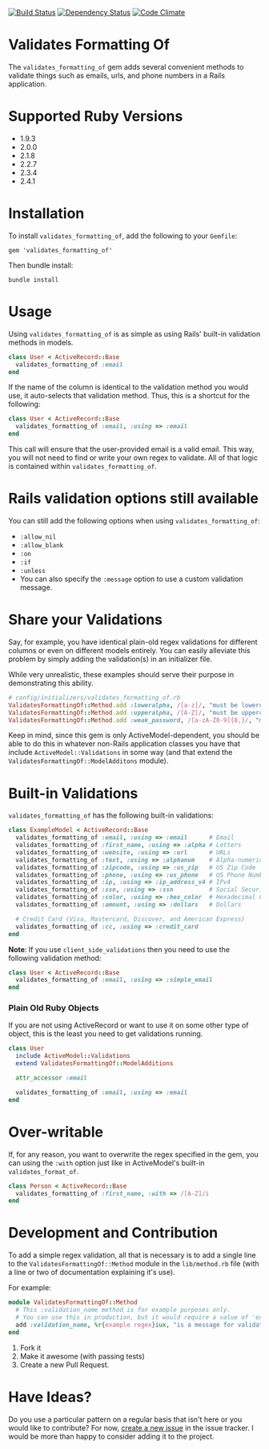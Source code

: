 [![Build Status](https://secure.travis-ci.org/mattdbridges/validates_formatting_of.png)](http://travis-ci.org/mattdbridges/validates_formatting_of)
[![Dependency Status](https://gemnasium.com/mattdbridges/validates_formatting_of.png?travis)](https://gemnasium.com/mattdbridges/validates_formatting_of)
[![Code Climate](https://codeclimate.com/github/mattdbridges/validates_formatting_of.png)](https://codeclimate.com/github/mattdbridges/validates_formatting_of)

# Validates Formatting Of

The `validates_formatting_of` gem adds several convenient methods to validate things such as emails, urls, and phone numbers in a Rails application.

# Supported Ruby Versions

* 1.9.3
* 2.0.0
* 2.1.8
* 2.2.7
* 2.3.4
* 2.4.1

# Installation

To install `validates_formatting_of`, add the following to your `Gemfile`:

    gem 'validates_formatting_of'

Then bundle install:

    bundle install

# Usage

Using `validates_formatting_of` is as simple as using Rails' built-in validation methods in models.

```ruby
class User < ActiveRecord::Base
  validates_formatting_of :email
end
```

If the name of the column is identical to the validation method you would use, it auto-selects that validation method. Thus, this is a shortcut for the following:

```ruby
class User < ActiveRecord::Base
  validates_formatting_of :email, :using => :email
end
```

This call will ensure that the user-provided email is a valid email. This way, you will not need to find or write your own regex to validate. All of that logic is contained within `validates_formatting_of`.

# Rails validation options still available

You can still add the following options when using `validates_formatting_of`:

* `:allow_nil`
* `:allow_blank`
* `:on`
* `:if`
* `:unless`
* You can also specify the `:message` option to use a custom validation message.

# Share your Validations

Say, for example, you have identical plain-old regex validations for different columns or even on different models entirely. You can easily alleviate this problem by simply adding the validation(s) in an initializer file.

While very unrealistic, these examples should serve their purpose in demonstrating this ability.

```ruby
# config/initializers/validates_formatting_of.rb
ValidatesFormattingOf::Method.add :loweralpha, /[a-z]/, "must be lowercase and no spaces"
ValidatesFormattingOf::Method.add :upperalpha, /[A-Z]/, "must be uppercase and no spaces"
ValidatesFormattingOf::Method.add :weak_password, /[a-zA-Z0-9]{8,}/, "must contain only letters and numbers and be at least 8 characters long".
```

Keep in mind, since this gem is only ActiveModel-dependent, you should be able to do this in whatever non-Rails application classes you have that include `ActiveModel::Validations` in some way (and that extend the `ValidatesFormattingOf::ModelAdditons` module).

# Built-in Validations

`validates_formatting_of` has the following built-in validations:

```ruby
class ExampleModel < ActiveRecord::Base
  validates_formatting_of :email, :using => :email      # Email
  validates_formatting_of :first_name, :using => :alpha # Letters
  validates_formatting_of :website, :using => :url      # URLs
  validates_formatting_of :text, :using => :alphanum    # Alpha-numeric
  validates_formatting_of :zipcode, :using => :us_zip   # US Zip Code
  validates_formatting_of :phone, :using => :us_phone   # US Phone Numbers
  validates_formatting_of :ip, :using => :ip_address_v4 # IPv4
  validates_formatting_of :ssn, :using => :ssn          # Social Security Numbers
  validates_formatting_of :color, :using => :hex_color  # Hexadecimal Colors
  validates_formatting_of :amount, :using => :dollars   # Dollars

  # Credit Card (Visa, Mastercard, Discover, and American Express)
  validates_formatting_of :cc, :using => :credit_card
end
```

**Note**: If you use `client_side_validations` then you need to use the following validation method:

```ruby
class User < ActiveRecord::Base
  validates_formatting_of :email, :using => :simple_email
end
```

### Plain Old Ruby Objects

If you are not using ActiveRecord or want to use it on some other type of object, this is the least you need to get validations running.

```ruby
class User
  include ActiveModel::Validations
  extend ValidatesFormattingOf::ModelAdditions

  attr_accessor :email

  validates_formatting_of :email, :using => :email
end
```

# Over-writable

If, for any reason, you want to overwrite the regex specified in the gem, you can using the `:with` option just like in ActiveModel's built-in `validates_format_of`.

```ruby
class Person < ActiveRecord::Base
  validates_formatting_of :first_name, :with => /[A-Z]/i
end
```

# Development and Contribution

To add a simple regex validation, all that is necessary is to add a single line to the `ValidatesFormattingOf::Method` module in the `lib/method.rb` file (with a line or two of documentation explaining it's use).

For example:

```ruby
module ValidatesFormattingOf::Method
  # This :validation_name method is for example purposes only.
  # You can use this in production, but it would require a value of 'example regex' to pass.
  add :validation_name, %r{example regex}iux, "is a message for validation method :validation_name"
end
```

1. Fork it
2. Make it awesome (with passing tests)
3. Create a new Pull Request.

# Have Ideas?

Do you use a particular pattern on a regular basis that isn't here or you would like to contribute? For now, [create a new issue](https://github.com/mattdbridges/validates_formatting_of/issues/new) in the issue tracker. I would be more than happy to consider adding it to the project.

